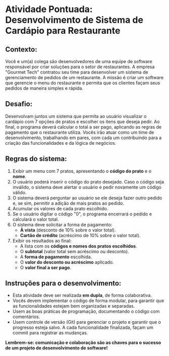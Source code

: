 # Atividade Pontuada: Desenvolvimento de Sistema de Cardápio para Restaurante

## Contexto:
Você e um(a) colega são desenvolvedores de uma equipe de software responsável por criar soluções para o setor de restaurantes. A empresa "Gourmet Tech" contratou seu time para desenvolver um sistema de gerenciamento de pedidos de um restaurante. A missão é criar um software que gerencie o menu do restaurante e permita que os clientes façam seus pedidos de maneira simples e rápida.

## Desafio:
Desenvolvam juntos um sistema que permita ao usuário visualizar o cardápio com 7 opções de pratos e escolher os itens que deseja pedir. Ao final, o programa deverá calcular o total a ser pago, aplicando as regras de pagamento que o restaurante utiliza. Vocês irão atuar como um time de desenvolvimento, trabalhando em pares, com cada um contribuindo para a criação das funcionalidades e da lógica de negócios.

## Regras do sistema:
1. Exibir um menu com 7 pratos, apresentando o **código do prato** e o **nome**.
2. O usuário poderá inserir o código do prato desejado. Caso o código seja inválido, o sistema deve alertar o usuário e pedir novamente um código válido.
3. O sistema deverá perguntar ao usuário se ele deseja fazer outro pedido e, se sim, permitir a adição de mais pratos ao pedido.
4. Acumular os valores de cada prato escolhido.
5. Se o usuário digitar o código "0", o programa encerrará o pedido e calculará o valor total.
6. O sistema deve solicitar a forma de pagamento:
   - **À vista** (desconto de 10% sobre o valor total).
   - **Cartão de crédito** (acréscimo de 10% sobre o valor total).
7. Exibir os resultados ao final:
   - A lista com os **códigos e nomes dos pratos escolhidos**.
   - O **subtotal** (valor total sem acréscimo ou desconto).
   - A **forma de pagamento** escolhida.
   - O **valor do desconto ou acréscimo** aplicado.
   - O **valor final a ser pago**.

## Instruções para o desenvolvimento:
- Esta atividade deve ser realizada **em dupla**, de forma colaborativa. 
- Vocês devem implementar o código de forma modular, para garantir que as funcionalidades estejam bem organizadas e separadas.
- Usem as boas práticas de programação, documentando o código com comentários.
- Usem controle de versão (Git) para gerenciar o projeto e garantir que o progresso esteja salvo. A cada funcionalidade finalizada, façam um commit para registrar as mudanças.

**Lembrem-se: comunicação e colaboração são as chaves para o sucesso de um projeto de desenvolvimento de software!**
